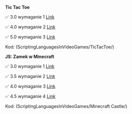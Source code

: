 **Tic Tac Toe** 

:white_check_mark: 3.0 wymaganie 1 [Link](https://github.com/KacperKornas/ScriptingLanguagesInVideoGames/commit/564e56b4c028a7d5ffa6a08c0146ef9b9ddaee47)

:white_check_mark: 4.0 wymaganie 2 [Link](https://github.com/KacperKornas/ScriptingLanguagesInVideoGames/commit/564e56b4c028a7d5ffa6a08c0146ef9b9ddaee47)

:white_check_mark: 5.0 wymaganie 3 [Link](https://github.com/KacperKornas/ScriptingLanguagesInVideoGames/commit/564e56b4c028a7d5ffa6a08c0146ef9b9ddaee47)

Kod: (ScriptingLanguagesInVideoGames/TicTacToe/)



**JS: Zamek w Minecraft** 

:white_check_mark: 3.0 wymaganie 1 [Link](https://github.com/KacperKornas/ScriptingLanguagesInVideoGames/commit/77533efc74dcb88588bdb304e08e5c07925997bf)

:white_check_mark: 3.5 wymaganie 2 [Link](https://github.com/KacperKornas/ScriptingLanguagesInVideoGames/commit/5ee4fccd62b8a9dd3874768aab4acade506de06b)

:white_check_mark: 4.0 wymaganie 3 [Link](https://github.com/KacperKornas/ScriptingLanguagesInVideoGames/commit/4ca4a442b0498007c09f9ae1eded20f6feb08e6a)

:white_check_mark: 4.5 wymaganie 4 [Link](https://github.com/KacperKornas/ScriptingLanguagesInVideoGames/commit/cd2df19dc30b42deb05f9fc3762b71f5967a801f)

Kod: (ScriptingLanguagesInVideoGames/Minecraft Castle/)




